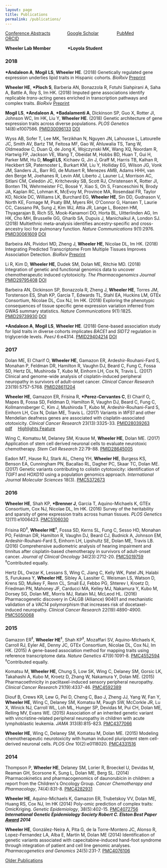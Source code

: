 ```yaml
---
layout: page
title: Publications
permalink: /publications/
---
```


<a href="{{ site.baseurl }}/abstracts">Conference Abstracts</a> &emsp; &emsp; &emsp;<a href="https://scholar.google.com/citations?user=UwY8GxwAAAAJ&hl=en">Google Scholar</a> &emsp; &emsp; &emsp; <a href="http://www.ncbi.nlm.nih.gov/pubmed/?term=Wheeler+HE%5BAuthor%5D">PubMed</a> &emsp; &emsp; &emsp; <a href="http://orcid.org/0000-0003-1365-9667">ORCID</a> &emsp; &emsp; &emsp;

**Wheeler Lab Member** &emsp; &emsp; &emsp;**\*Loyola Student**

### 2018

**\*Andaleon A**, **Mogil LS**, **Wheeler HE**. (2018) Genetically regulated gene expression underlies lipid traits in Hispanic cohorts. *BioRxiv* [Preprint](https://doi.org/10.1101/507905)

**Wheeler HE**, **\*Ploch S**, Barberia AN, Bonazzola R, Fotuhi Siahpirani A, Saha A, Battle A, Roy S, Im HK. (2018) Imputed gene associations identify replicable *trans*-acting genes enriched in transcription pathways and complex traits. *BioRxiv* [Preprint](https://doi.org/10.1101/471748)

**Mogil LS**, **\*Andaleon A**, **\*Badalamenti A**, Dickinson SP, Guo X, Rotter JI, Johnson WC, Im HK, Liu Y, **Wheeler HE**. (2018) Genetic architecture of gene expression traits across diverse populations. *PLOS Genetics* 14(8):e1007586. [PMID30096133](https://www.ncbi.nlm.nih.gov/pubmed/30096133) [DOI](https://journals.plos.org/plosgenetics/article?id=10.1371/journal.pgen.1007586)

Wyss AB, Sofer T, Lee MK, Terzikhan N, Nguyen JN, Lahousse L, Latourelle JC, Smith AV, Bartz TM, Feitosa MF, Gao W, Ahluwalia TS, Tang W, Oldmeadow C, Duan Q, de Jong K, Wojczynski MK, Wang XQ, Noordam R, Hartwig FP, Jackson VE, Wang T, Obeidat M, Hobbs BD, Huan T, Gui H, Parker MM, Hu D, **Mogil LS**, Kichaev G, Jin J, Graff M, Harris TB, Kalhan R, Heckbert SR, Paternoster L, Burkart KM, Liu Y, Holliday EG, Wilson JG, Vonk JM, Sanders JL, Barr RG, de Mutsert R, Menezes AMB, Adams HHH, van den Berge M, Joehanes R, Levin AM, Liberto J, Launer LJ, Morrison AC, Sitlani CM, Celedón JC, Kritchevsky SB, Scott RJ, Christensen K, Rotter JI, Bonten TN, Wehrmeister FC, Bossé Y, Xiao S, Oh S, Franceschini N, Brody JA, Kaplan RC, Lohman K, McEvoy M, Province MA, Rosendaal FR, Taylor KD, Nickle DC, Williams LK, Burchard EG, **Wheeler HE**, Sin DD, Gudnason V, North KE, Fornage M, Psaty BM, Myers RH, O'Connor G, Hansen T, Laurie CC, Cassano PA, Sung J, Kim WJ, Attia JR, Lange L, Boezen HM, Thyagarajan B, Rich SS, Mook-Kanamori DO, Horta BL, Uitterlinden AG, Im HK, Cho MH, Brusselle GG, Gharib SA, Dupuis J, Manichaikul A, London SJ. (2018) Multiethnic meta-analysis identifies ancestry-specific and cross-ancestry loci for pulmonary function. *Nature Communications* 9(1):2976. [PMID30061609](https://www.ncbi.nlm.nih.gov/pubmed/30061609?dopt=Abstract) [DOI](https://doi.org/10.1038/s41467-018-05369-0)

Barbeira AN, Pividori MD, Zheng J, **Wheeler HE**, Nicolae DL, Im HK. (2018) Integrating Predicted Transcriptome From Multiple Tissues Improves Association Detection. *BioRxiv* [Preprint](https://www.biorxiv.org/content/early/2018/04/06/292649)

Li R, Kim D, **Wheeler HE**, Dudek SM, Dolan ME, Ritchie MD. (2018) Integration of genetic and functional genomics data to uncover chemotherapeutic induced cytotoxicity. *The Pharmacogenomics Journal* [PMID29795408](https://www.ncbi.nlm.nih.gov/pubmed/29795408) [DOI](https://www.nature.com/articles/s41397-018-0024-6)

Barbeira AN, Dickinson SP, Bonazzola R, Zheng J, **Wheeler HE**, Torres JM, Torstenson ES, Shah KP, Garcia T, Edwards TL, Stahl EA, Huckins LM, GTEx Consortium, Nicolae DL, Cox NJ, Im HK. (2018) Exploring the phenotypic consequences of tissue specific gene expression variation inferred from GWAS summary statistics. *Nature Communications* 9(1):1825. [PMID29739930](https://www.ncbi.nlm.nih.gov/pubmed/?term=29739930) [DOI](https://doi.org/10.1038/s41467-018-03621-1)

**\*Andaleon A**, **Mogil LS**, **Wheeler HE**. (2018) Gene-based association study for lipid traits in diverse cohorts implicates *BACE1* and *SIDT2* regulation in triglyceride levels. *PeerJ* 6:e4314. [PMID29404214](https://www.ncbi.nlm.nih.gov/pubmed/?term=29404214) [DOI](https://doi.org/10.7717/peerj.4314)





### 2017
Dolan ME, El Charif O, **Wheeler HE**, Gamazon ER, Ardeshir-Rouhani-Fard S, Monahan P, Feldman DR, Hamilton R, Vaughn DJ, Beard C, Fung C, Fossa SD, Hertz DL, Mushiroda T, Kubo M, Einhorn LH, Cox N, Travis L. (2017) Clinical and genome-wide analysis of cisplatin-induced peripheral neuropathy in survivors of adult-onset cancer. *Clinical Cancer Research* 23(19):5757-5768. [PMID28611204](https://www.ncbi.nlm.nih.gov/pubmed/28611204)

**Wheeler HE**, Gamazon ER, Frisina R, **\*Perez-Cervantes C**, El Charif O, Mapes B, Fossa SD, Feldman D, Hamilton R, Vaughn DJ, Beard C, Fung C, Kollmannsberger C, Kim J, Mushiroda T, Kubo M, Ardeshir-Rouhani-Fard S, Einhorn LH, Cox N, Dolan ME, Travis L. (2017) Variants in *WFS1* and other Mendelian deafness genes are associated with cisplatin-associated ototoxicity. *Clinical Cancer Research* 23(13):3325-33. [PMID28039263](https://www.ncbi.nlm.nih.gov/pubmed/28039263) &emsp; [pdf](http://hwheeler01.github.io/papers/nihms-839776.pdf) &emsp;[Highlights Feature](http://clincancerres.aacrjournals.org/content/23/13/3227.full-text.pdf)

Wing C, Komatsu M, Delaney SM, Krause M, **Wheeler HE**, Dolan ME. (2017) Application of stem cell derived neuronal cells to evaluate neurotoxic chemotherapy. *Stem Cell Research* 22:79-88. [PMID28645005](https://www.ncbi.nlm.nih.gov/pubmed/28645005)



Eadon MT, Hause RJ, Stark AL, Cheng YH, **Wheeler HE**, Burgess KS, Benson EA, Cunningham PN, Bacallao RL, Dagher PC, Skaar TC, Dolan ME. (2017) Genetic variants contributing to colistin cytotoxicity: identification of *TGIF1* and *HOXD10* using a population genomics approach. *International Journal Molecular Sciences* 18(3). [PMC5372673](https://www.ncbi.nlm.nih.gov/pubmed/28335481)


### 2016

**Wheeler HE**, Shah KP, **\*Brenner J**, Garcia T, Aquino-Michaels K, GTEx Consortium, Cox NJ, Nicolae DL, Im HK. (2016) Survey of the heritability and sparsity of gene expression traits across human tissues. *PLOS Genetics* 12(11):e1006423. <a href="https://www.ncbi.nlm.nih.gov/pubmed/?term=PMC5106030">PMC5106030</a>

Frisina RD<sup>‡</sup>, **Wheeler HE**<sup>‡</sup>, Fossa SD, Kerns SL, Fung C, Sesso HD, Monahan PO, Feldman DR, Hamilton R, Vaughn DJ, Beard CJ, Budnick A, Johnson EM, Ardeshir-Rouhani-Fard S, Einhorn LH, Lipshultz SE, Dolan ME, Travis LB. (2016) Comprehensive audiometric analysis of hearing impairment and tinnitus after cisplatin-based chemotherapy in survivors of adult-onset cancer. *Journal of Clinical Oncology* 34(23):2712-20. <a href="https://www.ncbi.nlm.nih.gov/pubmed/?term=PMC5019759">PMC5019759</a> <sup>‡</sup>Contributed equally.

Hertz DL, Owzar K, Lessans S, Wing C, Jiang C, Kelly WK, Patel JN, Halabi S, Furukawa Y, **Wheeler HE**, Sibley A, Lassiter C, Weisman LS, Watson D, Krens SD, Mulkey F, Renn CL, Small EJ, Febbo PG, Shterev I, Kroetz D, Friedman PN, Mahoney JF, Carducci MA, Kelley MJ, Nakamura Y, Kubo M, Dorsey SG, Dolan ME, Morris MJ, Ratain MJ, McLeod HL. (2016) Pharmacogenetic discovery in CALGB (Alliance) 90401 and mechanistic validation of a *VAC14* polymorphism that increases risk of docetaxel-induced neuropathy. *Clinical Cancer Research* 22(19):4890-4900. <a href="https://www.ncbi.nlm.nih.gov/pubmed/?term=PMC5050068">PMC5050068</a>


### 2015

Gamazon ER<sup>‡</sup>, <b>Wheeler HE</b><sup>‡</sup>, Shah KP<sup>‡</sup>, Mozaffari SV, Aquino-Michaels K, Carroll RJ, Eyler AE, Denny JC, GTEx Consortium, Nicolae DL, Cox NJ, Im HK. (2015) A gene-based association method for mapping traits using reference transcriptome data. <i>Nature Genetics</i> 47(9):1091-8. <a href="https://www.ncbi.nlm.nih.gov/pubmed/?term=PMC4552594">PMC4552594</a>
<sup>‡</sup>Contributed equally.

Komatsu M, <b>Wheeler HE</b>, Chung S, Low SK, Wing C, Delaney SM, Gorsic LK, Takahashi A, Kubo M, Kroetz D, Zhang W, Nakamura Y, Dolan ME. (2015) Pharmacoethnicity in paclitaxel-induced sensory peripheral neuropathy. <i>Clinical Cancer Research</i> 21(19):4337-46. <a href="https://www.ncbi.nlm.nih.gov/pubmed/?term=PMC4592389">PMC4592389</a>

Diouf B, Crews KR, Lew G, Pei D, Cheng C, Bao J, Zheng JJ, Yang W, Fan Y, <b>Wheeler HE</b>, Wing C, Delaney SM, Komatsu M, Paugh SW, McCorkle JR, Lu X, Winick NJ, Carroll WL, Loh ML, Hunger SP, Devidas M, Pui CH, Dolan ME, Relling MV, Evans WE. (2015) Association of an inherited genetic variant with vincristine-related peripheral neuropathy in children with acute lymphoblastic leukemia. <i>JAMA</i> 313(8):815-823. <a href="http://www.ncbi.nlm.nih.gov/pubmed/?term=PMC4377066">PMC4377066</a>

<b>Wheeler HE</b>, Wing C, Delaney SM, Komatsu M, Dolan ME. (2015) Modeling chemotherapeutic neurotoxicity with human induced pluripotent stem cell-derived neuronal cells. <i>PLOS One</i> 10(2):e0118020. <a href="http://www.ncbi.nlm.nih.gov/pubmed/?term=PMC4331516">PMC4331516</a>

### 2014

Thompson P, <b>Wheeler HE</b>, Delaney SM, Lorier R, Broeckel U, Devidas M, Reaman GH, Scorsone K, Sung L, Dolan ME, Berg SL. (2014) Pharmacokinetics and pharmacogenomics of daunorubicin in children: a report from the Children's Oncology Group. <i>Cancer Chemotherapy and Pharmacology</i>, 74(4):831-8. <a href="http://www.ncbi.nlm.nih.gov/pubmed/?term=PMC4282931">PMC4282931</a>

<b>Wheeler HE</b>, Aquino-Michaels K, Gamazon ER, Trubetskoy VV, Dolan ME, Huang RS, Cox NJ, Im HK (2014) Poly-omic prediction of complex traits: OmicKriging. <i>Genetic Epidemiology</i>, 38(5):402-15. <a href="http://www.ncbi.nlm.nih.gov/pubmed/?term=PMC4072756">PMC4072756</a> ***International Genetic Epidemiology  Society Robert C. Elston Best Paper <a href="https://s3.amazonaws.com/imlab-open/Webdata/Images/2015/best-paper-omickriging.JPG">Award</a> 2014***

<b>Wheeler HE</b>, González-Neira A, Pita G, de la Torre-Montero JC, Alonso R, Lopez-Fernandez LA, Alba E, Martín M, Dolan ME (2014) Identification of genetic variants associated with capecitabine-induced hand-foot syndrome through integration of patient and cell line genomic analyses. <i>Pharmacogenetics and Genomics</i> 24(5):231-7. <a href="http://www.ncbi.nlm.nih.gov/pubmed/?term=PMC4076106">PMC4076106</a>




<a href="{{ site.baseurl }}/oldpubs">Older Publications</a>





